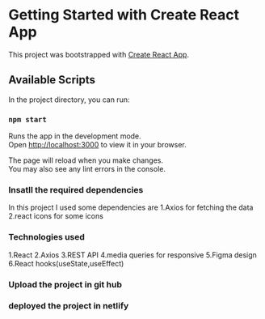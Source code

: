 # Getting Started with Create React App

This project was bootstrapped with [Create React App](https://github.com/facebook/create-react-app).

## Available Scripts

In the project directory, you can run:

### `npm start`

Runs the app in the development mode.\
Open [http://localhost:3000](http://localhost:3000) to view it in your browser.

The page will reload when you make changes.\
You may also see any lint errors in the console.

### Insatll the required dependencies

In this project I used some dependencies are
1.Axios for fetching the data 
2.react icons for some icons 

### Technologies used
1.React 
2.Axios
3.REST API 
4.media queries for responsive
5.Figma design 
6.React hooks(useState,useEffect)

### Upload the project in git hub

### deployed the project in netlify 